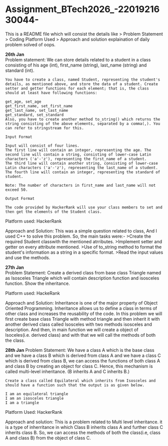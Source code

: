 # Assignment_BTech2026_-2201921630044-
This is a README file which will consist the details like
     > Problem Statement
     > Coding Platform Used
     > Approach and solution explaination
of daily problem solved of oops.

<b> 26th Jan </b> <br>
Problem statement:
    We can store details related to a student in a class consisting of his age (int), first_name (string), last_name (string) and standard (int).

    You have to create a class, named Student, representing the student's details, as mentioned above, and store the data of a student. Create setter and getter functions for each element; that is, the class should at least have following functions:

    get_age, set_age
    get_first_name, set_first_name
    get_last_name, set_last_name
    get_standard, set_standard
    Also, you have to create another method to_string() which returns the string consisting of the above elements, separated by a comma(,). You can refer to stringstream for this.

    Input Format

    Input will consist of four lines.
    The first line will contain an integer, representing the age. The second line will contain a string, consisting of lower-case Latin characters ('a'-'z'), representing the first_name of a student.
    The third line will contain another string, consisting of lower-case Latin characters ('a'-'z'), representing the last_name of a student.
    The fourth line will contain an integer, representing the standard of student.

    Note: The number of characters in first_name and last_name will not exceed 50.  

    Output Format

    The code provided by HackerRank will use your class members to set and then get the elements of the Student class.

Platform used: HackerRank

Approach and Solution:
    This was a simple question related to class,
    And I used C++ to solve this problem.
    So, the main tasks were:-
    >Create the required Student classwith the mentioned atrributes.
    >Implement setter and getter on every attribute mentioned.
    >Use of to_string method to  format the student's information as a string in a specific format.
    >Read the input values and use the methods.

<b>27th Jan</b> <br>
Problem Statement:
    Create a derived class from base class Triangle named as Isosceles Triangle which will contain description function and isosceles function.
    Show the inheritance.

Platform used: HackeRank

Approach and Solution:
    Inheritance is one of the major property of Object Oriented Programming. Inheritance allows us to define a class in terms of other class and increases the reusability of the code. In this problem we will first create base class Triangle with method triangle and then inherit it with another derived class called Isosceles with two methods isosceles and description. And then, in main function we will create a object of Isoceles(i.e. derived class) and with that we will call the methods of both the class. 

<b>28th Jan</b>
Problem Statement:
    We have a class A which is the base class and we have a class B which is derived from class A and we have a class C which is derived from class B, we can access the functions of both class A and class B by creating an object for class C. Hence, this mechanism is called multi-level inheritance. (B inherits A and C inherits B.)

    Create a class called Equilateral which inherits from Isosceles and should have a function such that the output is as given below.

    I am an equilateral triangle
    I am an isosceles triangle
    I am a triangle

Platform Used: HackerRank

Approach and solution:
    This is a problem related to Multi level inheritance. it is a type of inherritance in which Class B inherits class A and further class C inherits class B. So, we can access the methods of both the class(i.e, class A and class B) from the object of class C. 
